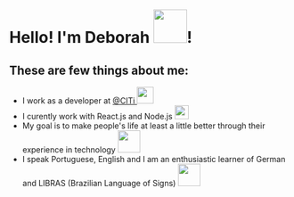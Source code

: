 <h1> Hello! I'm Deborah <img width="60" src="https://media1.giphy.com/media/VFkOWLClKZp8ehnzdZ/source.gif"/>! </h1>

## These are few things about me:
<ul> 
  <li> I work as a developer at <a href="https://citi.org.br" target="_blank">@CITi </a> <img width="30" src="https://media0.giphy.com/media/ihZH2vOfn02gs9i1U9/source.gif"/> </li>
  <li> I curently work with React.js and Node.js <img width="25" src="https://media3.giphy.com/media/ln7z2eWriiQAllfVcn/source.gif"/> </li>
  <li> My goal is to make people's life at least a little better through their experience in technology <img width="40" src="https://thumbs.gfycat.com/ElaborateLankyAntelopegroundsquirrel-small.gif" /></li>
  <li>  I speak Portuguese, English and I am an enthusiastic learner of German and LIBRAS (Brazilian Language of Signs) <img width="40" src="https://media3.giphy.com/media/Ur1ePKk5h82J2nKUmm/source.gif"/></li>
</ul>

